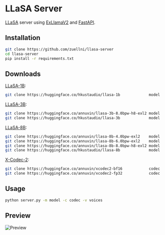 # LLaSA Server
[LLaSA](https://huggingface.co/collections/HKUSTAudio/llasa-679b87dbd06ac556cc0e0f44) server using [ExLlamaV2](https://github.com/turboderp-org/exllamav2) and [FastAPI](https://github.com/fastapi/fastapi).

## Installation
```sh
git clone https://github.com/zuellni/llasa-server
cd llasa-server
pip install -r requirements.txt
```

## Downloads
[LLaSA-1B](https://huggingface.co/HKUSTAudio/Llasa-1B):
```sh
git clone https://huggingface.co/hkustaudio/llasa-1b             model # bf16
```

[LLaSA-3B](https://huggingface.co/HKUSTAudio/Llasa-3B):
```sh
git clone https://huggingface.co/annuvin/llasa-3b-8.0bpw-h8-exl2 model # 8bpw
git clone https://huggingface.co/hkustaudio/llasa-3b             model # bf16
```

[LLaSA-8B](https://huggingface.co/HKUSTAudio/Llasa-8B):
```sh
git clone https://huggingface.co/annuvin/llasa-8b-4.0bpw-exl2    model # 4bpw
git clone https://huggingface.co/annuvin/llasa-8b-6.0bpw-exl2    model # 6bpw
git clone https://huggingface.co/annuvin/llasa-8b-8.0bpw-h8-exl2 model # 8bpw
git clone https://huggingface.co/hkustaudio/llasa-8b             model # bf16
```

[X-Codec-2](https://huggingface.co/HKUSTAudio/xcodec2):
```sh
git clone https://huggingface.co/annuvin/xcodec2-bf16            codec # bf16
git clone https://huggingface.co/annuvin/xcodec2-fp32            codec # fp32
```

## Usage
```sh
python server.py -m model -c codec -v voices
```

## Preview
![Preview](https://github.com/user-attachments/assets/ec1d97db-c86e-4113-a846-d6efd2068647)
